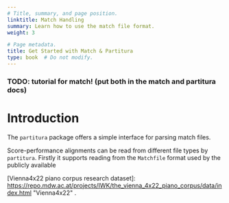 ```yaml
---
# Title, summary, and page position.
linktitle: Match Handling
summary: Learn how to use the match file format.
weight: 3

# Page metadata.
title: Get Started with Match & Partitura
type: book  # Do not modify.
---
```

 

### TODO: tutorial for match! (put both in the match and partitura docs)


Introduction
============

The `partitura` package offers a simple interface for parsing match files.

Score-performance alignments can be read from different file types by
`partitura`.  Firstly it supports reading from the `Matchfile` format used by
the publicly available 

[Vienna4x22 piano corpus research dataset]: https://repo.mdw.ac.at/projects/IWK/the_vienna_4x22_piano_corpus/data/index.html	"Vienna4x22" .